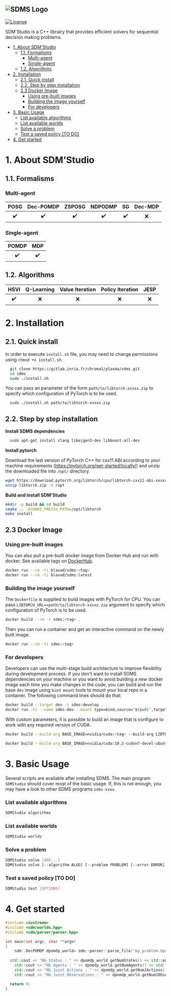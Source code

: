 ![SDMS Logo](https://gitlab.inria.fr/chroma1/plasma/sdms/raw/develop/docs/theme/sdms_theme/static/img/sdms-icon-sm.png)
---------------------------------------------------------------------------------------------------------------------------------

<!-- [![Build Status](https://travis-ci.com/hill-a/stable-baselines.svg?branch=master)](https://travis-ci.com/hill-a/stable-baselines) 
[![Documentation Status](https://readthedocs.org/projects/stable-baselines/badge/?version=master)](https://stable-baselines.readthedocs.io/en/master/?badge=master) 
[![Codacy Badge](https://api.codacy.com/project/badge/Grade/3bcb4cd6d76a4270acb16b5fe6dd9efa)](https://www.codacy.com/app/baselines_janitors/stable-baselines?utm_source=github.com&amp;utm_medium=referral&amp;utm_content=hill-a/stable-baselines&amp;utm_campaign=Badge_Grade) 
[![Codacy Badge](https://api.codacy.com/project/badge/Coverage/3bcb4cd6d76a4270acb16b5fe6dd9efa)](https://www.codacy.com/app/baselines_janitors/stable-baselines?utm_source=github.com&utm_medium=referral&utm_content=hill-a/stable-baselines&utm_campaign=Badge_Coverage)

[![GitHub release](https://img.shields.io/github/release/SimonRit/RTK.svg)](https://github.com/SimonRit/RTK/releases/latest) -->
<!-- [![PyPI](https://img.shields.io/pypi/v/itk-rtk.svg)](https://pypi.python.org/pypi/itk-rtk) -->
[![License](https://img.shields.io/badge/License-Apache%202.0-blue.svg)](https://gitlab.inria.fr/chroma1/plasma/sdms/-/blob/main/LICENSE)

SDM'Studio is a C++ librairy that provides efficient solvers for sequential decision making problems.

- [1. About SDM'Studio](#1-about-sdmstudio)
  - [1.1. Formalisms](#11-formalisms)
    - [Multi-agent](#multi-agent)
    - [Single-agent](#single-agent)
  - [1.2. Algorithms](#12-algorithms)
- [2. Installation](#2-installation)
  - [2.1. Quick install](#21-quick-install)
  - [2.2. Step by step installation](#22-step-by-step-installation)
  - [2.3 Docker Image](#23-docker-image)
    - [Using pre-built images](#using-pre-built-images)
    - [Building the image yourself](#building-the-image-yourself)
    - [For developers](#for-developers)
- [3. Basic Usage](#3-basic-usage)
    - [List available algorithms](#list-available-algorithms)
    - [List available worlds](#list-available-worlds)
    - [Solve a problem](#solve-a-problem)
    - [Test a saved policy [TO DO]](#test-a-saved-policy-to-do)
- [4. Get started](#4-get-started)


# 1. About SDM'Studio

## 1.1. Formalisms

### Multi-agent
|        POSG        |     Dec-POMDP      |       ZSPOSG       |      NDPODMP       |         SG         | Dec-MDP |
| :----------------: | :----------------: | :----------------: | :----------------: | :----------------: | :-----: |
| :heavy_check_mark: | :heavy_check_mark: | :heavy_check_mark: | :heavy_check_mark: | :heavy_check_mark: |   :x:   |


### Single-agent
|       POMDP        |        MDP         |
| :----------------: | :----------------: |
| :heavy_check_mark: | :heavy_check_mark: |

## 1.2. Algorithms

|        HSVI        | Q-Learning | Value Iteration | Policy Iteration | JESP  |
| :----------------: | :--------: | :-------------: | :--------------: | :---: |
| :heavy_check_mark: |    :x:     |       :x:       |       :x:        |  :x:  |


# 2. Installation

## 2.1. Quick install
In order to execute `install.sh` file, you may need to change permissions using `chmod +x install.sh`.
```bash
  git clone https://gitlab.inria.fr/chroma1/plasma/sdms.git
  cd sdms
  sudo ./install.sh
```
You can pass an parameter of the form `path/to/libtorch-xxxxx.zip` to specify which  configuration of PyTorch is to be used.
```bash
  sudo ./install.sh path/to/libtorch-xxxxx.zip
```

## 2.2. Step by step installation
**Install SDMS dependencies**

```bash
  sudo apt-get install clang libeigen3-dev libboost-all-dev
```
**Install pytorch**

Download the last version of PyTorch C++ for cxx11 ABI according to your machine requirements (https://pytorch.org/get-started/locally/) and unzip the downloaded file into `/opt/` directory.
```bash
wget https://download.pytorch.org/libtorch/cpu/libtorch-cxx11-abi-xxxxxxx.zip -O libtorch.zip
unzip libtorch.zip -d /opt
```
**Build and install SDM'Studio**
```bash
mkdir -p build && cd build
cmake .. -DCMAKE_PREFIX_PATH=/opt/libtorch
make install
```

## 2.3 Docker Image

### Using pre-built images

You can also pull a pre-built docker image from Docker Hub and run with docker. See available tags on [DockerHub](https://hub.docker.com/r/blavad/sdms).
```bash
docker run --rm -ti blavad/sdms:<tag>
docker run --rm -ti blavad/sdms:latest
```

### Building the image yourself

The `Dockerfile` is supplied to build images with PyTorch for CPU. You can pass `LIBTORCH_URL=<path/to/libtorch-xxxxx.zip` argument to specify which  configuration of PyTorch is to be used.

```bash
docker build --rm -t sdms:<tag> .
```

Then you can run a container and get an interactive command on the newly built image.

```bash
docker run --rm -ti sdms:<tag>
```

### For developers

Developers can use the multi-stage build architecture to improve flexibility during development process. If you don't want to install SDMS dependencies on your machine or you want to avoid building a new docker image each time you make changes in the code, you can build and run the base `dev` image using `bind mount` tools to mount your local repo in a container. The following command lines should do that: 

```bash
docker build --target dev -t sdms:develop .
docker run -ti --name sdms-dev --mount type=bind,source="$(pwd)",target=/home/sdms sdms:devel
```

With custom parameters, it is possible to build an image that is configure to work with any required version of CUDA.
```bash
docker build --build-arg BASE_IMAGE=nvidia/cuda:<tag> --build-arg LIBTORCH_URL=<url/to/cuda/libtorch> --target dev -t sdms:<tag> .

docker build --build-arg BASE_IMAGE=nvidia/cuda:10.2-cudnn7-devel-ubuntu18.04 --build-arg LIBTORCH_URL=https://download.pytorch.org/libtorch/cu102/libtorch-cxx11-abi-shared-with-deps-1.7.1.zip --target dev -t blavad/sdms:0.1-cuda10.2-cudnn7-devel .
```

# 3. Basic Usage

Several scripts are available after installing SDMS. The main program `SDMStudio` should cover most of the basic usage. If, this is not enough, you may have a look to other SDMS programs `sdms-xxxx`.

### List available algorithms
```bash
SDMStudio algorithms
```

### List available worlds
```bash
SDMStudio worlds
```

### Solve a problem
```bash
SDMStudio solve [ARG...]
SDMStudio solve [--algorithm ALGO] [--problem PROBLEM] [--error ERROR] [--discount DISCOUNT] [--horizon HORIZON] [--trials TRIALS]
```

### Test a saved policy [TO DO]
```bash
SDMStudio test [OPTIONS]
```

# 4. Get started

```cpp
#include <iostream>
#include <sdm/worlds.hpp>
#include <sdm/parser/parser.hpp>

int main(int argc, char **argv)
{
	sdm::DecPOMDP dpomdp_world= sdm::parser::parse_file("my_problem.dpomdp");
  
  std::cout << "Nb States : " << dpomdp_world.getNumStates() << std::endl;
	std::cout << "Nb Agents : " << dpomdp_world.getNumAgents() << std::endl;
	std::cout << "Nb Joint Actions : " << dpomdp_world.getNumJActions() << std::endl;
	std::cout << "Nb Joint Observations : " << dpomdp_world.getNumJObservations() << std::endl;

  return 0;
}
```
